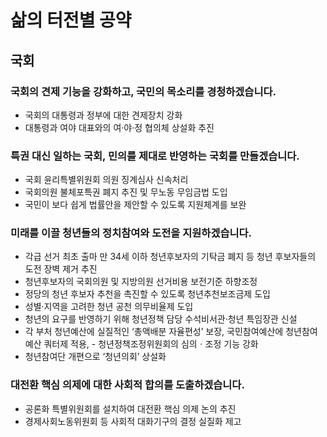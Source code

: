 # 삶의 터전별 공약

## 국회

### 국회의 견제 기능을 강화하고, 국민의 목소리를 경청하겠습니다.
- 국회의 대통령과 정부에 대한 견제장치 강화
- 대통령과 여야 대표와의 여·야·정 협의체 상설화 추진

### 특권 대신 일하는 국회, 민의를 제대로 반영하는 국회를 만들겠습니다.
- 국회 윤리특별위원회 의원 징계심사 신속처리
- 국회의원 불체포특권 폐지 추진 및 무노동 무임금법 도입
- 국민이 보다 쉽게 법률안을 제안할 수 있도록 지원체계를 보완

### 미래를 이끌 청년들의 정치참여와 도전을 지원하겠습니다.
- 각급 선거 최초 출마 만 34세 이하 청년후보자의 기탁금 폐지 등 청년 후보자들의 도전 장벽 제거 추진
- 청년후보자의 국회의원 및 지방의원 선거비용 보전기준 하향조정
- 정당의 청년 후보자 추천을 촉진할 수 있도록 청년추천보조금제 도입
- 성별·지역을 고려한 청년 공천 의무비율제 도입
- 청년의 요구를 반영하기 위해 청년정책 담당 수석비서관·청년 특임장관 신설
- 각 부처 청년예산에 실질적인 ‘총액배분 자율편성’ 보장, 국민참여예산에 청년참여예산 쿼터제 적용, - 청년정책조정위원회의 심의ㆍ조정 기능 강화
- 청년참여단 개편으로 ‘청년의회’ 상설화

### 대전환 핵심 의제에 대한 사회적 합의를 도출하겠습니다.
- 공론화 특별위원회를 설치하여 대전환 핵심 의제 논의 추진
- 경제사회노동위원회 등 사회적 대화기구의 결정 실질화 제고